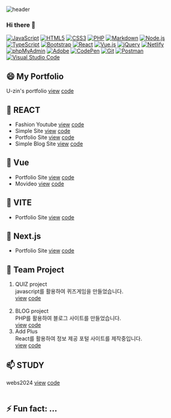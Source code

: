 ![header](https://capsule-render.vercel.app/api?type=waving&color=0:EEFF00,100:a82da8&height=300&section=header&text=Uzin's%20GitHub%20stats&fontSize=50)
### Hi there 👋
<div>
  <a href="#"><img alt="JavaScript" src="https://img.shields.io/badge/JavaScript-F7DF1E?style=flat&logo=JavaScript&logoColor=white"></a>
  <a href="#"><img alt="HTML5" src="https://img.shields.io/badge/HTML5-E34F26?logo=HTML5&logoColor=white"></a>
  <a href="#"><img alt="CSS3" src="https://img.shields.io/badge/CSS3-1572B6?logo=CSS3&logoColor=white"></a>
  <a href="#"><img alt="PHP" src="https://img.shields.io/badge/PHP-777BB4?logo=PHP&logoColor=white"></a>
  <a href="#"><img alt="Markdown" src="https://img.shields.io/badge/Markdown-000?logo=Markdown&logoColor=white"></a>
  <a href="#"><img alt="Node.js" src="https://img.shields.io/badge/Node.js-339933?logo=Node.js&logoColor=white"></a>
  <a href="#"><img alt="TypeScript" src="https://img.shields.io/badge/TypeScript-3178C6?logo=TypeScript&logoColor=white"></a>
  <a href="#"><img alt="Bootstrap" src="https://img.shields.io/badge/Bootstrap-7952B3?logo=Bootstrap&logoColor=white"></a>
  <a href="#"><img alt="React" src="https://img.shields.io/badge/React-61DAFB?logo=React&logoColor=white"></a>
  <a href="#"><img alt="Vue.js" src="https://img.shields.io/badge/Vue.js-4FC08D?logo=Vue.js&logoColor=white"></a>
  <a href="#"><img alt="jQuery" src="https://img.shields.io/badge/jQuery-0769AD?logo=jQuery&logoColor=white"></a>
  <a href="#"><img alt="Netlify" src="https://img.shields.io/badge/Netlify-00C7B7?logo=Netlify&logoColor=white"></a>
  <a href="#"><img alt="phpMyAdmin" src="https://img.shields.io/badge/phpMyAdmin-6C78AF?logo=phpMyAdmin&logoColor=white"></a>
  <a href="#"><img alt="Adobe" src="https://img.shields.io/badge/Adobe-FF0000?logo=Adobe&logoColor=white"></a>
  <a href="#"><img alt="CodePen" src="https://img.shields.io/badge/CodePen-000?logo=CodePen&logoColor=white"></a>
  <a href="#"><img alt="Git" src="https://img.shields.io/badge/Git-F05032?logo=Git&logoColor=white"></a>
  <a href="#"><img alt="Postman" src="https://img.shields.io/badge/Postman-FF6C37?logo=Postman&logoColor=white"></a>
  <a href="#"><img alt="Visual Studio Code" src="https://img.shields.io/badge/Visual Studio Code-007ACC?logo=Visual Studio Code&logoColor=white"></a>
</div>

## 😄 My Portfolio
U-zin's portfolio [view](https://uzin-portfolio.kro.kr/) [code](https://github.com/uUZINN/uzin-portfolio03)

## 🔭 REACT
- Fashion Youtube
  [view](https://react-youtube2023-uzin.netlify.app/) [code](https://github.com/uUZINN/youtube-project)
- Simple Site
  [view](https://react-webpage11.netlify.app/) [code](https://github.com/uUZINN/react-webpage)
- Portfolio Site
  [view](https://react-project2023-uzin.web.app/) [code](https://github.com/uUZINN/react-project2023)
- Simple Blog Site
  [view](https://react-blog-test-d64c95561039.herokuapp.com/) [code](https://github.com/uUZINN/react-blog-test)

## 🌱 Vue
- Portfolio Site [view](vue-project2023.vercel.app) [code](https://github.com/uUZINN/vue-project2023)
- Movideo [view]() [code](https://github.com/uUZINN/movie-project)

## 👯 VITE
- Portfolio Site [view](vite-project2023-uzin.netlify.app/) [code](https://github.com/uUZINN/vite-project2023)

## 🤔 Next.js 
- Portfolio Site [view](next-project2023.vercel.app) [code](https://github.com/uUZINN/next-project2023)
  
## 💬 Team Project
1. QUIZ project <br>
  javascript를 활용하여 퀴즈게임을 만들었습니다.<br>
  [view](https://uuzinn.github.io/dating-quizSite/) [code](https://github.com/uUZINN/dating-quizSite)<br><br>
2. BLOG project <br>
  PHP를 활용하여 블로그 사이트를 만들었습니다.<br>
  [view](http://dbwls8751.dothome.co.kr/blog_php/main/main.php) [code](https://github.com/uUZINN/gogyobok-blogSite)
3. Add Plus <br>
  React를 활용하여 정보 제공 포털 사이트를 제작중입니다.<br>
  [view]() [code](https://github.com/uUZINN/ADDPLUS)



## 📫 STUDY
webs2024 [view](https://uuzinn.github.io/webs2024/) [code](https://github.com/uUZINN/webs2024)<br><br>


## ⚡ Fun fact: ...

